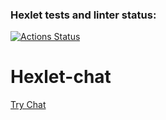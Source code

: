 ### Hexlet tests and linter status:
[![Actions Status](https://github.com/polina-belyakaeva/frontend-project-12/actions/workflows/hexlet-check.yml/badge.svg)](https://github.com/polina-belyakaeva/frontend-project-12/actions)


# Hexlet-chat
[Try Chat](https://frontend-project-12-7r14.onrender.com)